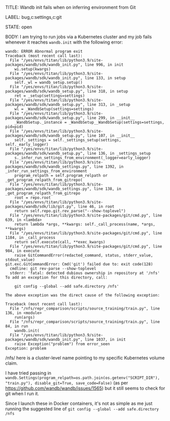 TITLE:
Wandb init fails when on inferring environment from Git

LABEL:
bug,c:settings,c:git

STATE:
open

BODY:
I am trying to run jobs via a Kubernetes cluster and my job fails whenever it reaches `wandb.init` with the following error:

```
wandb: ERROR Abnormal program exit
Traceback (most recent call last):
  File "/yes/envs/titan/lib/python3.9/site-packages/wandb/sdk/wandb_init.py", line 996, in init
    wi.setup(kwargs)
  File "/yes/envs/titan/lib/python3.9/site-packages/wandb/sdk/wandb_init.py", line 133, in setup
    self._wl = wandb_setup.setup()
  File "/yes/envs/titan/lib/python3.9/site-packages/wandb/sdk/wandb_setup.py", line 318, in setup
    ret = _setup(settings=settings)
  File "/yes/envs/titan/lib/python3.9/site-packages/wandb/sdk/wandb_setup.py", line 313, in _setup
    wl = _WandbSetup(settings=settings)
  File "/yes/envs/titan/lib/python3.9/site-packages/wandb/sdk/wandb_setup.py", line 299, in __init__
    _WandbSetup._instance = _WandbSetup__WandbSetup(settings=settings, pid=pid)
  File "/yes/envs/titan/lib/python3.9/site-packages/wandb/sdk/wandb_setup.py", line 107, in __init__
    self._settings = self._settings_setup(settings, self._early_logger)
  File "/yes/envs/titan/lib/python3.9/site-packages/wandb/sdk/wandb_setup.py", line 136, in _settings_setup
    s._infer_run_settings_from_environment(_logger=early_logger)
  File "/yes/envs/titan/lib/python3.9/site-packages/wandb/sdk/wandb_settings.py", line 1392, in _infer_run_settings_from_environment
    program_relpath = self.program_relpath or _get_program_relpath_from_gitrepo(
  File "/yes/envs/titan/lib/python3.9/site-packages/wandb/sdk/wandb_settings.py", line 138, in _get_program_relpath_from_gitrepo
    root = repo.root
  File "/yes/envs/titan/lib/python3.9/site-packages/wandb/sdk/lib/git.py", line 46, in root
    return self.repo.git.rev_parse("--show-toplevel")
  File "/yes/envs/titan/lib/python3.9/site-packages/git/cmd.py", line 639, in <lambda>
    return lambda *args, **kwargs: self._call_process(name, *args, **kwargs)
  File "/yes/envs/titan/lib/python3.9/site-packages/git/cmd.py", line 1184, in _call_process
    return self.execute(call, **exec_kwargs)
  File "/yes/envs/titan/lib/python3.9/site-packages/git/cmd.py", line 984, in execute
    raise GitCommandError(redacted_command, status, stderr_value, stdout_value)
git.exc.GitCommandError: Cmd('git') failed due to: exit code(128)
  cmdline: git rev-parse --show-toplevel
  stderr: 'fatal: detected dubious ownership in repository at '/nfs'
To add an exception for this directory, call:

	git config --global --add safe.directory /nfs'

The above exception was the direct cause of the following exception:

Traceback (most recent call last):
  File "/nfs/repr_comparison/scripts/source_training/train.py", line 136, in <module>
    run(args)
  File "/nfs/repr_comparison/scripts/source_training/train.py", line 84, in run
    wandb.init(
  File "/yes/envs/titan/lib/python3.9/site-packages/wandb/sdk/wandb_init.py", line 1037, in init
    raise Exception("problem") from error_seen
Exception: problem
```

/nfs/ here is a cluster-level name pointing to my specific Kubernetes volume claim.

I have tried passing in `wandb.Settings(program_relpath=os.path.join(os.getenv("SCRIPT_DIR"), "train.py"), disable_git=True, save_code=False)` (as per https://github.com/wandb/wandb/issues/1565) but it still seems to check for git when I run it.

Since I launch these in Docker containers, it's not as simple as me just running the suggested line of  `git config --global --add safe.directory /nfs`

